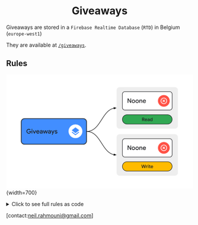 <div align='center'>
    <h1><b>Giveaways</b></h1>
</div>

Giveaways are stored in a `Firebase Realtime Database` (`RTD`) in Belgium (`europe-west1`)

They are available at [`/giveaways`](https://rahneil-n3-co-default-rtdb.europe-west1.firebasedatabase.app/giveaways).


## Rules

![rules](./rules.svg "Rules"){width=700}

<details><summary>Click to see full rules as code</summary>
<br/>

```
".read": false,
".write": false
```
</details>

[contact:neil.rahmouni@gmail.com]
